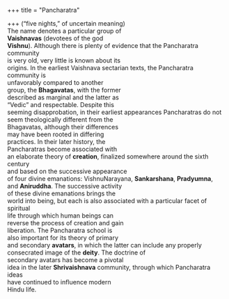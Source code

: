 +++
title = "Pancharatra"

+++
(“five nights,” of uncertain meaning)  
The name denotes a particular group of  
**Vaishnavas** (devotees of the god  
**Vishnu**). Although there is plenty of evidence that the Pancharatra community  
is very old, very little is known about its  
origins. In the earliest Vaishnava sectarian texts, the Pancharatra community is  
unfavorably compared to another  
group, the **Bhagavatas**, with the former  
described as marginal and the latter as  
“Vedic” and respectable. Despite this  
seeming disapprobation, in their earliest appearances Pancharatras do not  
seem theologically different from the  
Bhagavatas, although their differences  
may have been rooted in differing  
practices. In their later history, the  
Pancharatras become associated with  
an elaborate theory of **creation**, finalized somewhere around the sixth century  
and based on the successive appearance  
of four divine emanations: VishnuNarayana, **Sankarshana**, **Pradyumna**,  
and **Aniruddha**. The successive activity  
of these divine emanations brings the  
world into being, but each is also associated with a particular facet of spiritual  
life through which human beings can  
reverse the process of creation and gain  
liberation. The Pancharatra school is  
also important for its theory of primary  
and secondary **avatars**, in which the latter can include any properly consecrated image of the **deity**. The doctrine of  
secondary avatars has become a pivotal  
idea in the later **Shrivaishnava** community, through which Pancharatra ideas  
have continued to influence modern  
Hindu life.